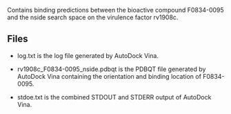 Contains binding predictions between the bioactive compound F0834-0095 and the nside search space on the virulence factor rv1908c.

## Files

- log.txt is the log file generated by AutoDock Vina.

- rv1908c_F0834-0095_nside.pdbqt is the PDBQT file generated by AutoDock Vina containing the orientation and binding location of F0834-0095.

- stdoe.txt is the combined STDOUT and STDERR output of AutoDock Vina.

